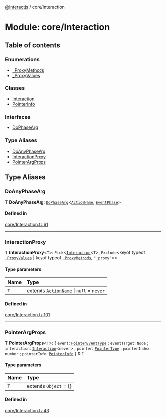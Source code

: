 [@interactjs](../README.md) / core/Interaction

# Module: core/Interaction

## Table of contents

### Enumerations

- [\_ProxyMethods](../enums/core_Interaction._ProxyMethods.md)
- [\_ProxyValues](../enums/core_Interaction._ProxyValues.md)

### Classes

- [Interaction](../classes/core_Interaction.Interaction.md)
- [PointerInfo](../classes/core_Interaction.PointerInfo.md)

### Interfaces

- [DoPhaseArg](../interfaces/core_Interaction.DoPhaseArg.md)

### Type Aliases

- [DoAnyPhaseArg](core_Interaction.md#doanyphasearg)
- [InteractionProxy](core_Interaction.md#interactionproxy)
- [PointerArgProps](core_Interaction.md#pointerargprops)

## Type Aliases

### DoAnyPhaseArg

Ƭ **DoAnyPhaseArg**: [`DoPhaseArg`](../interfaces/core_Interaction.DoPhaseArg.md)\<[`ActionName`](core_types.md#actionname), [`EventPhase`](core_InteractEvent.md#eventphase)\>

#### Defined in

[core/Interaction.ts:61](https://github.com/ehtick/interact.js/blob/d3d4746/packages/@interactjs/core/Interaction.ts#L61)

___

### InteractionProxy

Ƭ **InteractionProxy**\<`T`\>: `Pick`\<[`Interaction`](../classes/core_Interaction.Interaction.md)\<`T`\>, `Exclude`\<keyof typeof [`_ProxyValues`](../enums/core_Interaction._ProxyValues.md) \| keyof typeof [`_ProxyMethods`](../enums/core_Interaction._ProxyMethods.md), ``"_proxy"``\>\>

#### Type parameters

| Name | Type |
| :------ | :------ |
| `T` | extends [`ActionName`](core_types.md#actionname) \| ``null`` = `never` |

#### Defined in

[core/Interaction.ts:101](https://github.com/ehtick/interact.js/blob/d3d4746/packages/@interactjs/core/Interaction.ts#L101)

___

### PointerArgProps

Ƭ **PointerArgProps**\<`T`\>: \{ `event`: [`PointerEventType`](core_types.md#pointereventtype) ; `eventTarget`: `Node` ; `interaction`: [`Interaction`](../classes/core_Interaction.Interaction.md)\<`never`\> ; `pointer`: [`PointerType`](core_types.md#pointertype) ; `pointerIndex`: `number` ; `pointerInfo`: [`PointerInfo`](../classes/core_Interaction.PointerInfo.md)  } & `T`

#### Type parameters

| Name | Type |
| :------ | :------ |
| `T` | extends `Object` = {} |

#### Defined in

[core/Interaction.ts:43](https://github.com/ehtick/interact.js/blob/d3d4746/packages/@interactjs/core/Interaction.ts#L43)
